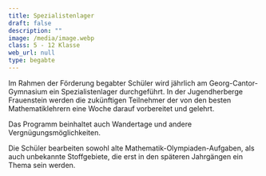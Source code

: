 ```yaml
---
title: Spezialistenlager
draft: false
description: ""
image: /media/image.webp
class: 5 - 12 Klasse
web_url: null
type: begabte
---
```

Im Rahmen der Förderung begabter Schüler wird jährlich am Georg-Cantor-Gymnasium ein Spezialistenlager durchgeführt.
In der Jugendherberge Frauenstein werden die zukünftigen Teilnehmer der von den besten Mathematiklehrern eine Woche darauf vorbereitet und gelehrt.

Das Programm beinhaltet auch Wandertage und andere Vergnügungsmöglichkeiten.

Die Schüler bearbeiten sowohl alte Mathematik-Olympiaden-Aufgaben, als auch unbekannte Stoffgebiete, die erst in den späteren Jahrgängen ein Thema sein werden.
